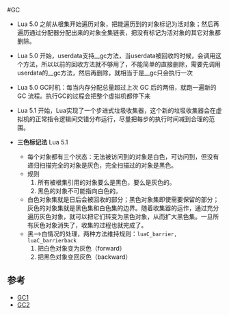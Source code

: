 #GC
- Lua 5.0 之前从根集开始遍历对象，把能遍历到的对象标记为活对象；然后再遍历通过分配器分配出来的对象全集链表，把没有标记为活对象的其它对象都删除。
    
- Lua 5.0 开始，userdata支持__gc方法，当userdata被回收的时候，会调用这个方法，所以以前的回收方法就不够用了，不能简单的直接删除，需要先调用userdata的__gc方法，然后再删除，就相当于是__gc只会执行一次


- Lua 5.0 GC时机：每当内存分配总量超过上次 GC 后的两倍，就跑一遍新的 GC 流程。执行GC的过程会把整个虚拟机都停下来


- Lua 5.1 开始，Lua实现了一个步进式垃圾收集器，这个新的垃圾收集器会在虚拟机的正常指令逻辑间交错分布运行，尽量把每步的执行时间减到合理的范围。


- **三色标记法** Lua 5.1
    - 每个对象都有三个状态：无法被访问到的对象是白色，可访问到，但没有递归扫描完全的对象是灰色，完全扫描过的对象是黑色。
    - 规则
        1. 所有被根集引用的对象要么是黑色，要么是灰色的。
        1. 黑色的对象不可能指向白色的。
    - 白色对象集就是日后会被回收的部分；黑色对象集即使需要保留的部分；灰色的对象集就是黑色集和白色集的边界。随着收集器的运作，通过充分遍历灰色对象，就可以把它们转变为黑色对象，从而扩大黑色集。一旦所有灰色对象消失了，收集的过程也就完成了。
    - 黑-->白情况的处理，两种方法维持规则：```luaC_barrier, luaC_barrierback```
        1. 把白色对象变为灰色（forward）
        1. 把黑色对象变回灰色（backward）



参考
------
- [GC1](https://zhuanlan.zhihu.com/p/22403251)
- [GC2](https://www.cnblogs.com/gangtie/p/12724295.html)